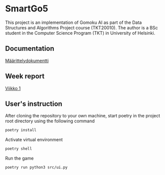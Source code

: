 # SmartGo5
This project is an implementation of Gomoku AI as part of the Data Structures and Algorithms Project course (TKT20010). The author is a BSc student in the Computer Science Program (TKT) in University of Helsinki.

## Documentation
[Määrittelydokumentti](docs/maarittelydokumentti.md)

## Week report
[Viikko 1](docs/viikkoraportit/viikko1.md)

## User's instruction
After cloning the repository to your own machine, start poetry in the project root directory using the following command

```bash
poetry install
```

Activate virtual environment
```bash
poetry shell
```

Run the game
```bash
poetry run python3 src/ui.py
```